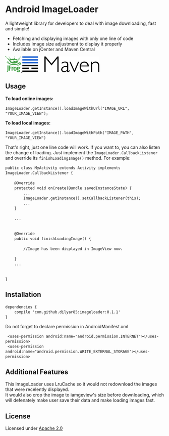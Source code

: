 # Android ImageLoader
A lightweight library for developers to deal with image downloading, fast and simple!
- Fetching and displaying images with only one line of code   
- Includes image size adjustment to display it properly    
- Available on jCenter and Maven Central    
<a href="https://bintray.com/dilyar85/Android/imageloader/0.1.1">
  <img src="https://github.com/dilyar85/Android-ImageLoader/blob/master/screenshots/jfrog_logo.png" alt="View it from JFrog" width="50" height="50">
</a>

<a href="https://search.maven.org/#artifactdetails%7Ccom.github.dilyar85%7Cimageloader%7C0.1.1%7Caar">
  <img src = "https://github.com/dilyar85/Android-ImageLoader/blob/master/screenshots/maven_logo.jpg" height="50">
</a>


## Usage
**To load online images:**
```
ImageLoader.getInstance().loadImageWithUrl("IMAGE_URL", "YOUR_IMAGE_VIEW");
```

**To load local images:** 
```
ImageLoader.getInstance().loadImageWithPath("IMAGE_PATH", "YOUR_IMAGE_VIEW")
```

That's right, just one line code will work.
If you want to, you can also listen the change of loading.
Just implement the `ImageLoader.CallbackListener` and override its `finishLoadingImage()` method. For example:

``` 
public class MyActivity extends Activity implements ImageLoader.CallbackListener {
	
	@Override
    protected void onCreate(Bundle savedInstanceState) {
    	...
    	ImageLoader.getInstance().setCallbackListener(this);
    	...
    }

    ...


	@Override
    public void finishLoadingImage() {

    	//Image has been displayed in ImageView now.

    }
    ...


} 
```



## Installation

```
dependencies {
    compile 'com.github.dilyar85:imageloader:0.1.1'
}
```

Do not forget to declare permission in AndroidManifest.xml
```
 <uses-permission android:name="android.permission.INTERNET"></uses-permission>
 <uses-permission android:name="android.permission.WRITE_EXTERNAL_STORAGE"></uses-permission>
 ```



## Additional Features
This ImageLoader uses LruCache so it would not redownload the images that were recelently displayed.   
It would also crop the image to iamgeview's size before downloading, which will defenately make user save their data and make loading images fast. 



## License
Licensed under <a href="http://www.apache.org/licenses/LICENSE-2.0">Apache 2.0</a>



